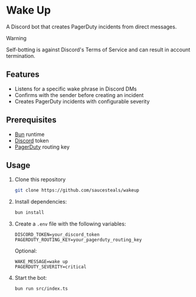 # Wake Up

A Discord bot that creates PagerDuty incidents from direct messages.

> [!WARNING]
> Self-botting is against Discord's Terms of Service and can result in account termination.

## Features

- Listens for a specific wake phrase in Discord DMs
- Confirms with the sender before creating an incident
- Creates PagerDuty incidents with configurable severity

## Prerequisites

- [Bun](https://bun.sh) runtime
- [Discord](https://discord.com) token
- [PagerDuty](https://www.pagerduty.com) routing key

## Usage

1. Clone this repository

   ```sh
   git clone https://github.com/saucesteals/wakeup
   ```

2. Install dependencies:

   ```sh
   bun install
   ```

3. Create a `.env` file with the following variables:

   ```env
   DISCORD_TOKEN=your_discord_token
   PAGERDUTY_ROUTING_KEY=your_pagerduty_routing_key
   ```

   Optional:

   ```env
   WAKE_MESSAGE=wake up
   PAGERDUTY_SEVERITY=critical
   ```

4. Start the bot:

   ```bash
   bun run src/index.ts
   ```
